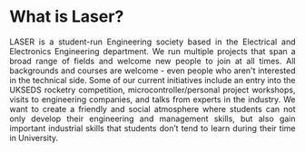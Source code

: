<h1 align="centre">What is Laser?</h1> 

<p align="justify"> LASER is a student-run Engineering society based in the Electrical and Electronics Engineering department. We run multiple projects that span a broad range of fields and welcome new people to join at all times. All backgrounds and courses are welcome - even people who aren't interested in the technical side. Some of our current initiatives include an entry into the UKSEDS rocketry competition, microcontroller/personal project workshops, visits to engineering companies, and talks from experts in the industry. We want to create a friendly and social atmosphere where students can not only develop their engineering and management skills, but also gain important industrial skills that students don’t tend to learn during their time in University.</p>
